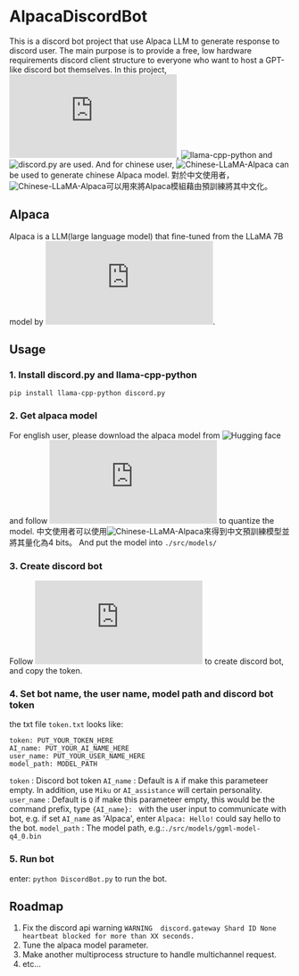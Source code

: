 # AlpacaDiscordBot
This is a discord bot project that use Alpaca LLM to generate response to discord user. The main purpose is to provide a free, low hardware requirements discord client structure to everyone who want to host a GPT-like discord bot themselves. In this project, ![llama.cpp](https://github.com/ggerganov/llama.cpp#instruction-mode-with-alpaca), ![llama-cpp-python](https://github.com/abetlen/llama-cpp-python) and ![discord.py](https://discordpy.readthedocs.io/en/stable/) are used.
And for chinese user, ![Chinese-LLaMA-Alpaca](https://github.com/ymcui/Chinese-LLaMA-Alpaca) can be used to generate chinese Alpaca model.
對於中文使用者，![Chinese-LLaMA-Alpaca](https://github.com/ymcui/Chinese-LLaMA-Alpaca)可以用來將Alpaca模組藉由預訓練將其中文化。

## Alpaca 
Alpaca is a LLM(large language model) that fine-tuned from the LLaMA 7B model by ![Stanford Center for Research on Foundation Models](https://crfm.stanford.edu/2023/03/13/alpaca.html).

## Usage
### 1. Install discord.py and llama-cpp-python
``pip install llama-cpp-python discord.py``
### 2. Get alpaca model
For english user, please download the alpaca model from ![Hugging face](https://huggingface.co/models?other=alpaca) and follow ![llama.cpp](https://github.com/ggerganov/llama.cpp#instruction-mode-with-alpaca) to quantize the model.
中文使用者可以使用![Chinese-LLaMA-Alpaca](https://github.com/ymcui/Chinese-LLaMA-Alpaca)來得到中文預訓練模型並將其量化為4 bits。
And put the model into ``./src/models/ `` 
### 3. Create discord bot
Follow ![Create discord bot](https://discordpy.readthedocs.io/en/stable/discord.html) to create discord bot, and copy the token.
### 4. Set bot name, the user name, model path and discord bot token
the txt file ```token.txt``` looks like:
```
token: PUT_YOUR_TOKEN_HERE
AI_name: PUT_YOUR_AI_NAME_HERE
user_name: PUT_YOUR_USER_NAME_HERE
model_path: MODEL_PATH
```
``token`` : Discord bot token
``AI_name`` : Default is ``A`` if make this parameteer empty. In addition, use ``Miku`` or ``AI_assistance`` will certain personality.
``user_name`` : Default is ``Q`` if make this parameteer empty, this would be the command prefix, type ``{AI_name}: `` with the user input to communicate with bot, e.g. if set ``AI_name`` as 'Alpaca', enter ``Alpaca: Hello!`` could say hello to the bot.
``model_path`` : The model path, e.g.:``./src/models/ggml-model-q4_0.bin `` 
### 5. Run bot
enter:
``python DiscordBot.py`` 
to run the bot.


## Roadmap
1. Fix the discord api warning ``WARNING  discord.gateway Shard ID None heartbeat blocked for more than XX seconds.``
2. Tune the alpaca model parameter.
3. Make another multiprocess structure to handle multichannel request.
4. etc...
